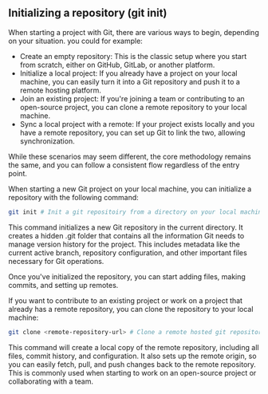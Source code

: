 ## Initializing a repository (git init)

When starting a project with Git, there are various ways to begin, depending on your situation. you could for example:

- Create an empty repository: This is the classic setup where you start from scratch, either on GitHub, GitLab, or another platform.
- Initialize a local project: If you already have a project on your local machine, you can easily turn it into a Git repository and push it to a remote hosting platform.
- Join an existing project: If you're joining a team or contributing to an open-source project, you can clone a remote repository to your local machine.
- Sync a local project with a remote: If your project exists locally and you have a remote repository, you can set up Git to link the two, allowing synchronization.

While these scenarios may seem different, the core methodology remains the same, and you can follow a consistent flow regardless of the entry point.

When starting a new Git project on your local machine, you can initialize a repository with the following command:

```sh
git init # Init a git repositoiry from a directory on your local machine
```

This command initializes a new Git repository in the current directory. It creates a hidden .git folder that contains all the information Git needs to manage version history for the project. This includes metadata like the current active branch, repository configuration, and other important files necessary for Git operations.

Once you've initialized the repository, you can start adding files, making commits, and setting up remotes.

If you want to contribute to an existing project or work on a project that already has a remote repository, you can clone the repository to your local machine:

```sh
git clone <remote-repository-url> # Clone a remote hosted git repository on your local machine
```

This command will create a local copy of the remote repository, including all files, commit history, and configuration. It also sets up the remote origin, so you can easily fetch, pull, and push changes back to the remote repository. This is commonly used when starting to work on an open-source project or collaborating with a team.
